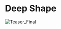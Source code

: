 # Deep Shape
![Teaser_Final](https://user-images.githubusercontent.com/23263917/70379067-edfb1080-1930-11ea-8c56-83328f6f299f.png)
